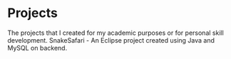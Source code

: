 # Projects
The projects that I created for my academic purposes or for personal skill development.
SnakeSafari - An Eclipse project created using Java and MySQL on backend.
